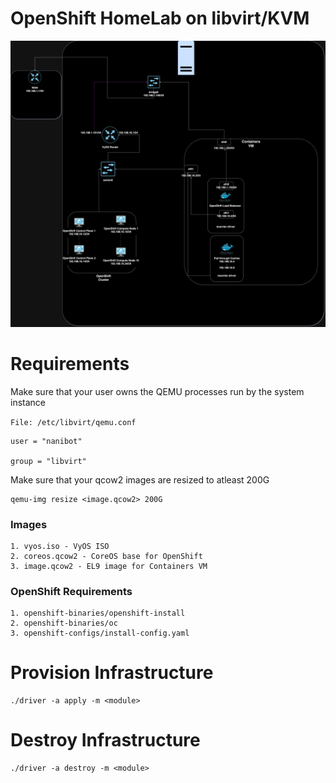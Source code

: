 # OpenShift HomeLab on libvirt/KVM

![HomeLab](homelab.png)

# Requirements
Make sure that your user owns the QEMU processes run by the system instance

``` File: /etc/libvirt/qemu.conf ```
```
user = "nanibot"

group = "libvirt"
```

Make sure that your qcow2 images are resized to atleast 200G

```
qemu-img resize <image.qcow2> 200G
```

### Images
```
1. vyos.iso - VyOS ISO
2. coreos.qcow2 - CoreOS base for OpenShift
3. image.qcow2 - EL9 image for Containers VM
```

### OpenShift Requirements
```
1. openshift-binaries/openshift-install
2. openshift-binaries/oc
3. openshift-configs/install-config.yaml
```

# Provision Infrastructure
```
./driver -a apply -m <module>
```

# Destroy Infrastructure
```
./driver -a destroy -m <module>
```